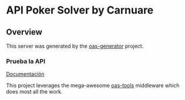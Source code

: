 # API Poker Solver by Carnuare

## Overview
This server was generated by the [oas-generator](https://github.com/isa-group/oas-generator) project.

### Prueba la API
[Documentación](https://pokersolver.herokuapp.com/docs/)


This project leverages the mega-awesome [oas-tools](https://github.com/isa-group/oas-tools) middleware which does most all the work.
